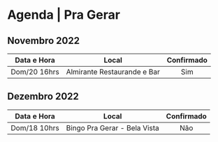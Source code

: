# Agenda | Pra Gerar

## Novembro 2022
| Data e Hora | Local | Confirmado
|:-:|:-:|:-:|
| Dom/20 16hrs | Almirante Restaurande e Bar | Sim |

## Dezembro 2022
| Data e Hora | Local  | Confirmado
|:-:|:-:|:-:|
| Dom/18 10hrs | Bingo Pra Gerar - Bela Vista | Não